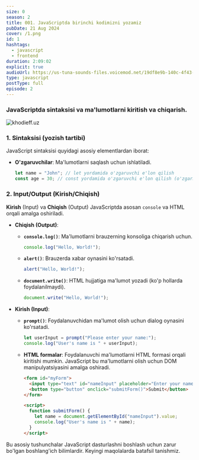 ```yaml
---
size: 0
season: 2
title: 001. JavaScriptda birinchi kodimizni yozamiz
pubDate: 21 Aug 2024
cover: /1.png
id: 1
hashtags:
  - javascript
  - frontend
duration: 2:09:02
explicit: true
audioUrl: https://us-tuna-sounds-files.voicemod.net/19df8e9b-140c-4f43-8c0e-09c162821765-1658350707858.mp3
type: javascript
postType: full
episode: 2
---
```


### JavaScriptda sintaksisi va ma'lumotlarni kiritish va chiqarish.

![khodieff.uz](https://media.dev.to/cdn-cgi/image/width=1000,height=420,fit=cover,gravity=auto,format=auto/https%3A%2F%2Fdev-to-uploads.s3.amazonaws.com%2Fuploads%2Farticles%2Fl7n1gwdtprnmcadljf1y.jpg "khodieff.uz")

### 1. Sintaksisi (yozish tartibi)

JavaScript sintaksisi quyidagi asosiy elementlardan iborat:

- **O'zgaruvchilar**: Ma'lumotlarni saqlash uchun ishlatiladi.

  ```javascript
  let name = "John"; // let yordamida o'zgaruvchi e'lon qilish
  const age = 30; // const yordamida o'zgaruvchi e'lon qilish (o'zgarmaydigan o'zgauvchi )
  ```

### 2. Input/Output (Kirish/Chiqish)

**Kirish** (Input) va **Chiqish** (Output) JavaScriptda asosan `console` va HTML orqali amalga oshiriladi.

- **Chiqish (Output)**:

  - **`console.log()`**: Ma'lumotlarni brauzerning konsoliga chiqarish uchun.

    ```javascript
    console.log("Hello, World!");
    ```

  - **`alert()`**: Brauzerda xabar oynasini ko'rsatadi.

    ```javascript
    alert("Hello, World!");
    ```

  - **`document.write()`**: HTML hujjatiga ma'lumot yozadi (ko'p hollarda foydalanilmaydi).

    ```javascript
    document.write("Hello, World!");
    ```

- **Kirish (Input)**:

  - **`prompt()`**: Foydalanuvchidan ma'lumot olish uchun dialog oynasini ko'rsatadi.

    ```javascript
    let userInput = prompt("Please enter your name:");
    console.log("User's name is " + userInput);
    ```

  - **HTML formalar**: Foydalanuvchi ma'lumotlarni HTML formasi orqali kiritishi mumkin. JavaScript bu ma'lumotlarni olish uchun DOM manipulyatsiyasini amalga oshiradi.

    ```html
    <form id="myForm">
      <input type="text" id="nameInput" placeholder="Enter your name" />
      <button type="button" onclick="submitForm()">Submit</button>
    </form>

    <script>
      function submitForm() {
        let name = document.getElementById("nameInput").value;
        console.log("User's name is " + name);
      }
    </script>
    ```

Bu asosiy tushunchalar JavaScript dasturlashni boshlash uchun zarur bo'lgan boshlang'ich bilimlardir. Keyingi maqolalarda batafsil tanishmiz.
